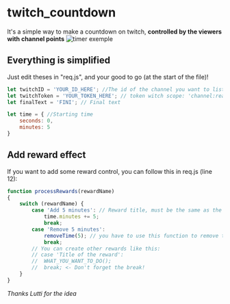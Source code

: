 # twitch_countdown
It's a simple way to make a countdown on twitch, **controlled by the viewers with channel points**
![timer exemple](https://i.imgur.com/Iwy1Wip.gif)

## Everything is simplified
Just edit theses in "req.js", and your good to go (at the start of the file)!

```js
let twitchID = 'YOUR_ID_HERE'; //The id of the channel you want to listen to, and the token must be the owner of the channel
let twitchToken = 'YOUR_TOKEN_HERE'; // token witch scope: 'channel:read:redemptions'
let finalText = 'FINI'; // Final text

let time = { //Starting time
	seconds: 0,
	minutes: 5
}
```

## Add reward effect
If you want to add some reward control, you can follow this in req.js (line 12):
```js
function processRewards(rewardName)
{
	switch (rewardName) {
		case 'Add 5 minutes': // Reward title, must be the same as the one on twitch!
			time.minutes += 5;
			break;
		case 'Remove 5 minutes':
			removeTime(5); // you have to use this function to remove time, to avoid negative numbers
			break;
		// You can create other rewards like this: 
		// case 'Title of the reward':
		// 	WHAT_YOU_WANT_TO_DO();
		// 	break; <- Don't forget the break!
	}
}
```

*Thanks Lutti for the idea*
